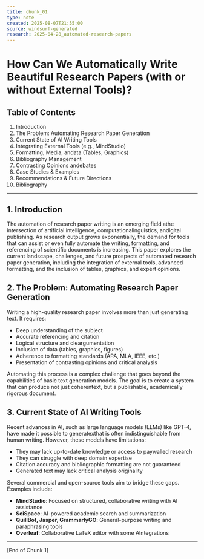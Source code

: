 ```yaml
---
title: chunk_01
type: note
created: 2025-08-07T21:55:00
source: windsurf-generated
research: 2025-04-28_automated-research-papers
---
```

# How Can We Automatically Write Beautiful Research Papers (with or without External Tools)?

## Table of Contents
1. Introduction
2. The Problem: Automating Research Paper Generation
3. Current State of AI Writing Tools
4. Integrating External Tools (e.g., MindStudio)
5. Formatting, Media, andata (Tables, Graphics)
6. Bibliography Management
7. Contrasting Opinions andebates
8. Case Studies & Examples
9. Recommendations & Future Directions
10. Bibliography

---

## 1. Introduction

The automation of research paper writing is an emerging field athe intersection of artificial intelligence, computationalinguistics, andigital publishing. As research output grows exponentially, the demand for tools that can assist or even fully automate the writing, formatting, and referencing of scientific documents is increasing. This paper explores the current landscape, challenges, and future prospects of automated research paper generation, including the integration of external tools, advanced formatting, and the inclusion of tables, graphics, and expert opinions.

## 2. The Problem: Automating Research Paper Generation

Writing a high-quality research paper involves more than just generating text. It requires:
- Deep understanding of the subject
- Accurate referencing and citation
- Logical structure and cleargumentation
- Inclusion of data (tables, graphics, figures)
- Adherence to formatting standards (APA, MLA, IEEE, etc.)
- Presentation of contrasting opinions and critical analysis

Automating this process is a complex challenge that goes beyond the capabilities of basic text generation models. The goal is to create a system that can produce not just coherentext, but a publishable, academically rigorous document.

## 3. Current State of AI Writing Tools

Recent advances in AI, such as large language models (LLMs) like GPT-4, have made it possible to generatexthat is often indistinguishable from human writing. However, these models have limitations:
- They may lack up-to-date knowledge or access to paywalled research
- They can struggle with deep domain expertise
- Citation accuracy and bibliographic formatting are not guaranteed
- Generated text may lack critical analysis originality

Several commercial and open-source tools aim to bridge these gaps. Examples include:
- **MindStudio**: Focused on structured, collaborative writing with AI assistance
- **SciSpace**: AI-powered academic search and summarization
- **QuillBot, Jasper, GrammarlyGO**: General-purpose writing and paraphrasing tools
- **Overleaf**: Collaborative LaTeX editor with some AIntegrations

---

[End of Chunk 1]




